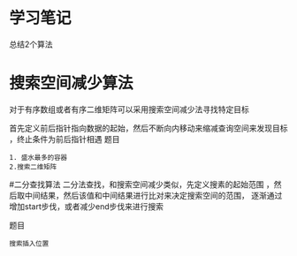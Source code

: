 # 学习笔记
总结2个算法
# 搜索空间减少算法
对于有序数组或者有序二维矩阵可以采用搜索空间减少法寻找特定目标

首先定义前后指针指向数据的起始，然后不断向内移动来缩减查询空间来发现目标
，终止条件为前后指针相遇
题目
```
1. 盛水最多的容器
2.搜索二维矩阵
```

#二分查找算法
二分法查找，和搜索空间减少类似，先定义搜素的起始范围
，然后取中间结果，然后该值和中间结果进行比对来决定搜索空间的范围，
逐渐通过增加start步伐，或者减少end步伐来进行搜索

题目
```
搜索插入位置
```
